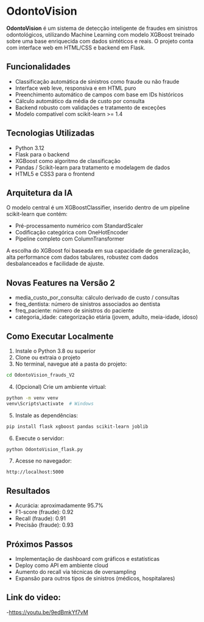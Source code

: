 
# OdontoVision

**OdontoVision** é um sistema de detecção inteligente de fraudes em sinistros odontológicos, utilizando Machine Learning com modelo XGBoost treinado sobre uma base enriquecida com dados sintéticos e reais. O projeto conta com interface web em HTML/CSS e backend em Flask.

## Funcionalidades

- Classificação automática de sinistros como fraude ou não fraude
- Interface web leve, responsiva e em HTML puro
- Preenchimento automático de campos com base em IDs históricos
- Cálculo automático da média de custo por consulta
- Backend robusto com validações e tratamento de exceções
- Modelo compatível com scikit-learn >= 1.4

## Tecnologias Utilizadas

- Python 3.12
- Flask para o backend
- XGBoost como algoritmo de classificação
- Pandas / Scikit-learn para tratamento e modelagem de dados
- HTML5 e CSS3 para o frontend

## Arquitetura da IA

O modelo central é um XGBoostClassifier, inserido dentro de um pipeline scikit-learn que contém:

- Pré-processamento numérico com StandardScaler
- Codificação categórica com OneHotEncoder
- Pipeline completo com ColumnTransformer

A escolha do XGBoost foi baseada em sua capacidade de generalização, alta performance com dados tabulares, robustez com dados desbalanceados e facilidade de ajuste.

## Novas Features na Versão 2

- media_custo_por_consulta: cálculo derivado de custo / consultas
- freq_dentista: número de sinistros associados ao dentista
- freq_paciente: número de sinistros do paciente
- categoria_idade: categorização etária (jovem, adulto, meia-idade, idoso)

## Como Executar Localmente

1. Instale o Python 3.8 ou superior
2. Clone ou extraia o projeto
3. No terminal, navegue até a pasta do projeto:

```bash
cd OdontoVision_frauds_V2
```

4. (Opcional) Crie um ambiente virtual:

```bash
python -m venv venv
venv\Scripts\activate  # Windows
```

5. Instale as dependências:

```bash
pip install flask xgboost pandas scikit-learn joblib
```

6. Execute o servidor:

```bash
python OdontoVision_flask.py
```

7. Acesse no navegador:

```
http://localhost:5000
```

## Resultados

- Acurácia: aproximadamente 95.7%
- F1-score (fraude): 0.92
- Recall (fraude): 0.91
- Precisão (fraude): 0.93

## Próximos Passos

- Implementação de dashboard com gráficos e estatísticas
- Deploy como API em ambiente cloud
- Aumento do recall via técnicas de oversampling
- Expansão para outros tipos de sinistros (médicos, hospitalares)

## Link do video:
-https://youtu.be/9edBmkYf7vM

